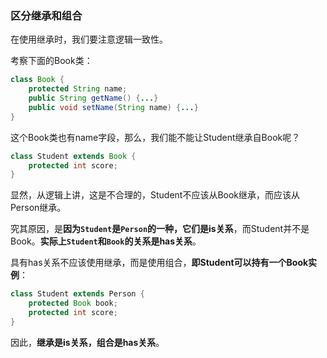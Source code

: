 ### 区分继承和组合

在使用继承时，我们要注意逻辑一致性。

考察下面的Book类：

```java
class Book {
    protected String name;
    public String getName() {...}
    public void setName(String name) {...}
}
```
这个Book类也有name字段，那么，我们能不能让Student继承自Book呢？
```java
class Student extends Book {
    protected int score;
}
```
显然，从逻辑上讲，这是不合理的，Student不应该从Book继承，而应该从Person继承。

究其原因，是**因为`Student`是`Person`的一种，它们是is关系**，而Student并不是Book。**实际上`Student`和`Book`的关系是has关系**。

具有has关系不应该使用继承，而是使用组合，**即Student可以持有一个Book实例**：
```java
class Student extends Person {
    protected Book book;
    protected int score;
}
```
因此，**继承是is关系，组合是has关系**。
